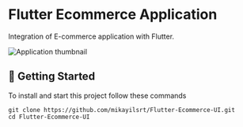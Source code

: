 # Flutter Ecommerce Application

Integration of E-commerce application with Flutter.

![Application thumbnail](https://firebasestorage.googleapis.com/v0/b/personal-website-b3399.appspot.com/o/projects%2Fflutter-app-ecommerce-thumbnail.png?alt=media&token=2014b6bb-3ae5-42ca-a939-e48b0d654827)

## 📕 Getting Started
To install and start this project follow these commands
````
git clone https://github.com/mikayilsrt/Flutter-Ecommerce-UI.git
cd Flutter-Ecommerce-UI
````